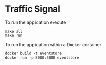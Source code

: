 # Traffic Signal

To run the application execute

```
make all
make run
```

To run the application within a Docker container 

```
docker build -t eventstore .
docker run -p 5000:5000 eventstore 
```